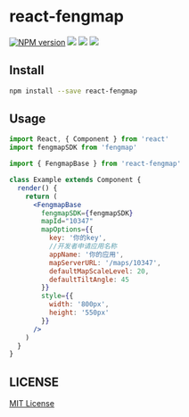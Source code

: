 # react-fengmap

[![NPM version][npm-image]][npm-url]
![][david-url]
![][dt-url]
![][license-url]

## Install

```bash
npm install --save react-fengmap
```

## Usage

```jsx
import React, { Component } from 'react'
import fengmapSDK from 'fengmap'

import { FengmapBase } from 'react-fengmap'

class Example extends Component {
  render() {
    return (
      <FengmapBase
        fengmapSDK={fengmapSDK}
        mapId="10347"
        mapOptions={{
          key: '你的key',
          //开发者申请应用名称
          appName: '你的应用',
          mapServerURL: '/maps/10347',
          defaultMapScaleLevel: 20,
          defaultTiltAngle: 45
        }}
        style={{
          width: '800px',
          height: '550px'
        }}
      />
    )
  }
}
```

## LICENSE

[MIT License](https://raw.githubusercontent.com/DFocusFE/react-fengmap/master/LICENSE)

[npm-url]: https://npmjs.org/package/react-fengmap
[npm-image]: https://badge.fury.io/js/react-fengmap.png
[david-url]: https://david-dm.org/DFocusFE/react-fengmap.png
[dt-url]: https://img.shields.io/npm/dt/react-fengmap.svg
[license-url]: https://img.shields.io/npm/l/react-fengmap.svg
